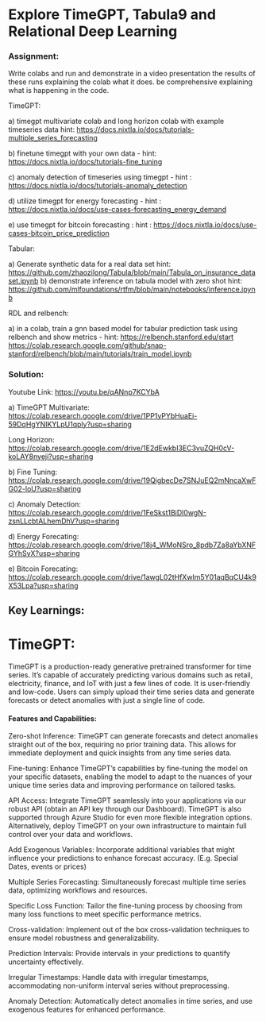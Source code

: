 # Explore TimeGPT, Tabula9 and Relational Deep Learning

### Assignment:

Write colabs and run and  demonstrate in a video presentation the results of these runs explaining the colab what it does. be comprehensive explaining what is happening in the code. 

TimeGPT:

a) timegpt multivariate colab and long horizon colab  with example timeseries data
hint: https://docs.nixtla.io/docs/tutorials-multiple_series_forecasting

b) finetune timegpt with your own data - hint: https://docs.nixtla.io/docs/tutorials-fine_tuning

c) anomaly detection of timeseries using timegpt - hint : https://docs.nixtla.io/docs/tutorials-anomaly_detection

d) utilize timegpt for energy forecasting  - hint : https://docs.nixtla.io/docs/use-cases-forecasting_energy_demand

e) use timegpt for bitcoin forecasting :  hint : https://docs.nixtla.io/docs/use-cases-bitcoin_price_prediction

Tabular:

a) Generate synthetic data for a real data set   hint: https://github.com/zhaozilong/Tabula/blob/main/Tabula_on_insurance_dataset.ipynb
b) demonstrate inference on tabula model with zero shot hint: https://github.com/mlfoundations/rtfm/blob/main/notebooks/inference.ipynb

RDL and relbench:

a) in a colab,  train a gnn based model for tabular prediction task using relbench and show metrics - hint: https://relbench.stanford.edu/start https://colab.research.google.com/github/snap-stanford/relbench/blob/main/tutorials/train_model.ipynb

### Solution:

Youtube Link: https://youtu.be/qANnp7KCYbA 



a) TimeGPT Multivariate: https://colab.research.google.com/drive/1PP1yPYbHuaEi-59DqHgYNIKYLpU1qply?usp=sharing 

   Long Horizon: https://colab.research.google.com/drive/1E2dEwkbI3EC3vuZQH0cV-koLAY8nyeji?usp=sharing 

b) Fine Tuning: https://colab.research.google.com/drive/19QigbecDe7SNJuEQ2mNncaXwFG02-loU?usp=sharing 

c) Anomaly Detection: https://colab.research.google.com/drive/1FeSkst1BiDl0wgN-zsnLLcbtALhemDhV?usp=sharing 

d) Energy Forecating: https://colab.research.google.com/drive/18j4_WMoNSro_8pdb7Za8aYbXNFGYhSyX?usp=sharing 

e) Bitcoin Forecating: https://colab.research.google.com/drive/1awgL02tHfXwIm5Y01aqBqCU4k9X53Lpa?usp=sharing 

## Key Learnings:

# TimeGPT:

TimeGPT is a production-ready generative pretrained transformer for time series. It’s capable of accurately predicting various domains such as retail, electricity, finance, and IoT with just a few lines of code. It is user-friendly and low-code. Users can simply upload their time series data and generate forecasts or detect anomalies with just a single line of code.

#### Features and Capabilities:

Zero-shot Inference: TimeGPT can generate forecasts and detect anomalies straight out of the box, requiring no prior training data. This allows for immediate deployment and quick insights from any time series data.

Fine-tuning: Enhance TimeGPT’s capabilities by fine-tuning the model on your specific datasets, enabling the model to adapt to the nuances of your unique time series data and improving performance on tailored tasks.

API Access: Integrate TimeGPT seamlessly into your applications via our robust API (obtain an API key through our Dashboard). TimeGPT is also supported through Azure Studio for even more flexible integration options. Alternatively, deploy TimeGPT on your own infrastructure to maintain full control over your data and workflows.

Add Exogenous Variables: Incorporate additional variables that might influence your predictions to enhance forecast accuracy. (E.g. Special Dates, events or prices)

Multiple Series Forecasting: Simultaneously forecast multiple time series data, optimizing workflows and resources.

Specific Loss Function: Tailor the fine-tuning process by choosing from many loss functions to meet specific performance metrics.

Cross-validation: Implement out of the box cross-validation techniques to ensure model robustness and generalizability.

Prediction Intervals: Provide intervals in your predictions to quantify uncertainty effectively.

Irregular Timestamps: Handle data with irregular timestamps, accommodating non-uniform interval series without preprocessing.

Anomaly Detection: Automatically detect anomalies in time series, and use exogenous features for enhanced performance.





